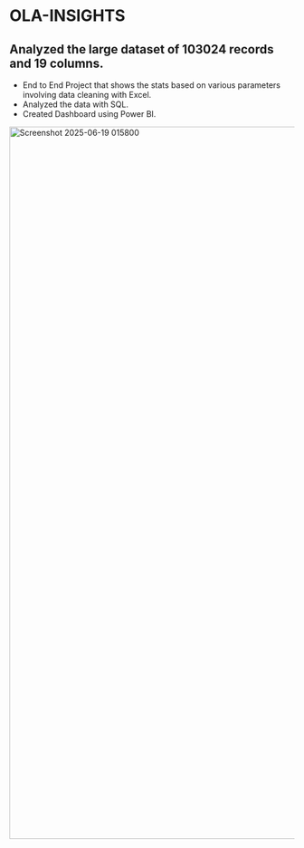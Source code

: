 # OLA-INSIGHTS
## Analyzed the large dataset of 103024 records and 19 columns.
- End to End Project that shows the stats based on various parameters involving data cleaning with Excel.
- Analyzed the data with SQL.
- Created Dashboard using Power BI.

<img width="2203" height="1258" alt="Screenshot 2025-06-19 015800" src="https://github.com/user-attachments/assets/b38997e0-d3d3-4abe-8e53-40f7b3e338ef" />
